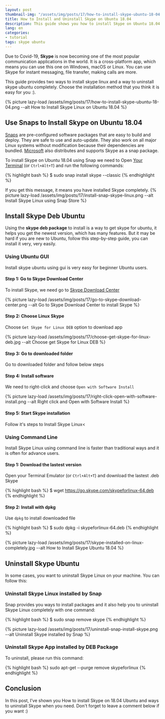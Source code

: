 ```yaml
---
layout: post
thumbnail-img: "/assets/img/posts/17/how-to-install-skype-ubuntu-18-04.png"
title: How to Install and Uninstall Skype on Ubuntu 18.04
description: This guide shows you how to install Skype on Ubuntu 18.04 using snap or install skype deb ubuntu. And this guide also provide you ways to uninstall Skype Linux.
lang: en
categories:
- tutorial
tags: skype ubuntu
---
```


Due to Covid-19, **Skype** is now becoming one of the most popular communication applications in the world. It is a cross-platform app, which means you can use this one on Windows, macOS or Linux. You can use Skype for instant messaging, file transfer, making calls are more.

This guide provides two ways to install skype linux and a way to uninstall skype ubuntu completely. Choose the installation method that you think it is easy for you :).

{% picture lazy-load /assets/img/posts/17/how-to-install-skype-ubuntu-18-04.png --alt How to Install Skype Linux on Ubuntu 18.04  %} 

<div class="bg-light sidebar-module sidebar-module-inset" id="toc"></div>

## Use Snaps to Install Skype on Ubuntu 18.04

[Snaps](https://snapcraft.io/) are pre-configured software packages that are easy to build and deploy. They are safe to use and auto-update. They also work on all major Linux systems without modification because their dependencies are bundled. [Microsoft](https://www.microsoft.com/) also distributes and supports Skype as a snap package.

To install Skype on Ubuntu 18.04 using Snap we need to Open [Your Terminal](https://tgbao.me/install-alacritty-terminal-emulator-ubuntu/) (or `Ctrl+Alt+T`) and run the following commands:

{% highlight bash %}
$ sudo snap install skype --classic
{% endhighlight %}

If you get this message, it means you have installed Skype completely.
{% picture lazy-load /assets/img/posts/17/install-snap-skype-linux.png --alt Install Skype Linux using Snap Store %} 

## Install Skype Deb Ubuntu

Using the **skype deb package** to install is a way to get skype for ubuntu, it helps you get the newest version, which has many features. But it may be hard if you are new to Ubuntu, follow this step-by-step guide, you can install it very, very easily.

### Using Ubuntu GUI

Install skype ubuntu using gui is very easy for beginner Ubuntu users.

#### Step 1: Go to Skype Download Center

To install Skype, we need go to [Skype Download Center](https://www.skype.com/en/get-skype/)

{% picture lazy-load /assets/img/posts/17/go-to-skype-download-center.png --alt Go to Skype Download Center to install Skype %} 

#### Step 2: Choose Linux Skype

Choose `Get Skype for Linux DEB` option to download app

{% picture lazy-load /assets/img/posts/17/choose-get-skype-for-linux-deb.jpg --alt Choose get Skype for Linux DEB %} 

#### Step 3: Go to downloaded folder

Go to downloaded folder and follow below steps

#### Step 4: Install software

We need to right-click and choose `Open with Software Install`

{% picture lazy-load /assets/img/posts/17/right-click-open-with-software-install.png --alt Right click and Open with Software Install %} 

#### Step 5: Start Skype installation

Follow it's steps to Install Skype Linux<

### Using Command Line

Install Skype Linux using command line is faster than traditional ways and it is often for advance users.

#### Step 1: Download the lastest version

Open your Terminal Emulator (or `Ctrl+Alt+T`) and download the lastest .deb Skype

{% highlight bash %}
$ wget https://go.skype.com/skypeforlinux-64.deb
{% endhighlight %}

#### Step 2: Install with dpkg

Use `dpkg` to install downloaded file

{% highlight bash %}
$ sudo dpkg -i skypeforlinux-64.deb
{% endhighlight %}

{% picture lazy-load /assets/img/posts/17/skype-installed-on-linux-completely.jpg --alt How to Install Skype Ubuntu 18.04 %} 

## Uninstall Skype Ubuntu

In some cases, you want to uninstall Skype Linux on your machine. You can follow this:

### Uninstall Skype Linux installed by Snap

Snap provides you ways to install packages and it also help you to uninstall Skype Linux completely with one command:

{% highlight bash %}
$ sudo snap remove skype
{% endhighlight %}

{% picture lazy-load /assets/img/posts/17/uninstall-snap-install-skype.png --alt Uninstall Skype installed by Snap %} 

### Uninstall Skype App installed by DEB Package

To uninstall, please run this command:

{% highlight bash %}
sudo apt-get --purge remove skypeforlinux
{% endhighlight %}

## Conclusion

In this post, I’ve shown you How to install Skype on 18.04 Ubuntu and ways to uninstall Skype when you need. Don't forget to leave a comment below if you want :)